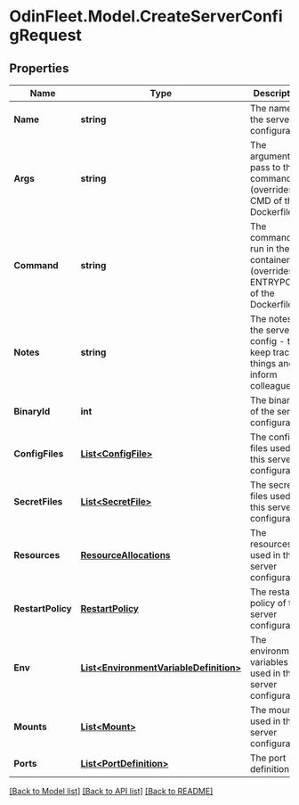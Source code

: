 # OdinFleet.Model.CreateServerConfigRequest

## Properties

Name | Type | Description | Notes
------------ | ------------- | ------------- | -------------
**Name** | **string** | The name of the server configuration | 
**Args** | **string** | The arguments to pass to the command (overrides CMD of the Dockerfile) | [optional] 
**Command** | **string** | The command to run in the container (overrides ENTRYPOINT of the Dockerfile) | [optional] 
**Notes** | **string** | The notes of the server config - to keep track of things and to inform colleagues | [optional] 
**BinaryId** | **int** | The binary id of the server configuration | 
**ConfigFiles** | [**List&lt;ConfigFile&gt;**](ConfigFile.md) | The config files used in this server configuration | [optional] 
**SecretFiles** | [**List&lt;SecretFile&gt;**](SecretFile.md) | The secret files used in this server configuration | [optional] 
**Resources** | [**ResourceAllocations**](ResourceAllocations.md) | The resources used in this server configuration | [optional] 
**RestartPolicy** | [**RestartPolicy**](RestartPolicy.md) | The restart policy of the server configuration | [optional] 
**Env** | [**List&lt;EnvironmentVariableDefinition&gt;**](EnvironmentVariableDefinition.md) | The environment variables used in this server configuration | [optional] 
**Mounts** | [**List&lt;Mount&gt;**](Mount.md) | The mounts used in this server configuration | [optional] 
**Ports** | [**List&lt;PortDefinition&gt;**](PortDefinition.md) | The port definitions | [optional] 

[[Back to Model list]](../README.md#documentation-for-models) [[Back to API list]](../README.md#documentation-for-api-endpoints) [[Back to README]](../README.md)

